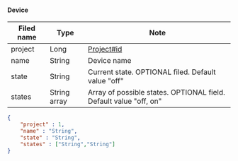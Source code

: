 #### Device
Filed name | Type | Note
------------ | ------------- | -------------
project | Long | [Project#id](../project/ProjectDto.md)
name | String | Device name
state | String | Current state. OPTIONAL filed. Default value "off"
states | String array | Array of possible states. OPTIONAL field. Default value "off, on"

```json
{
    "project" : 1,
    "name" : "String",
    "state" : "String",
    "states" : ["String","String"]
}

```
